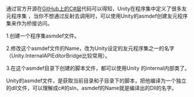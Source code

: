 通过官方开源在[GitHub上的C#层](https://github.com/Unity-Technologies/UnityCsReference/blob/master/Editor/Mono/AssemblyInfo/AssemblyInfo.cs)代码可以得知，Unity在程序集中定义了很多友元程序集 ，当你不想通过反射去调用时，可以使用Unity的asmdef创建友元程序集来作为桥接访问。

1.创建一个程序集asmdef文件。

2.修改这个asmdef文件的Name，改为Unity设定的友元程序集之一的名字（Unity.InternalAPIEditorBridge比较常用）。

3.在这个asmdef目录下创建的脚本文件，都可以使用Unity 的internal内部类了。

Unity的asmdef文件，是获取当前目录和子目录下的脚本，把他编译为一个独立的dll文件，可以理解成c#的sln，asmdef的Name就是编译出的Dll的名字。



